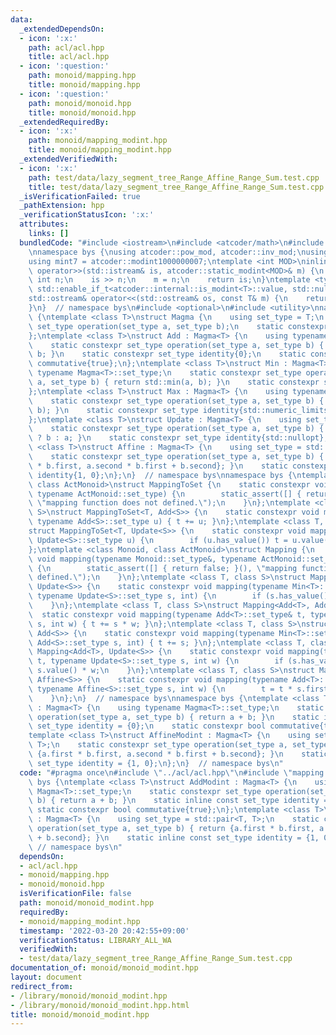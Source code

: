```yaml
---
data:
  _extendedDependsOn:
  - icon: ':x:'
    path: acl/acl.hpp
    title: acl/acl.hpp
  - icon: ':question:'
    path: monoid/mapping.hpp
    title: monoid/mapping.hpp
  - icon: ':question:'
    path: monoid/monoid.hpp
    title: monoid/monoid.hpp
  _extendedRequiredBy:
  - icon: ':x:'
    path: monoid/mapping_modint.hpp
    title: monoid/mapping_modint.hpp
  _extendedVerifiedWith:
  - icon: ':x:'
    path: test/data/lazy_segment_tree_Range_Affine_Range_Sum.test.cpp
    title: test/data/lazy_segment_tree_Range_Affine_Range_Sum.test.cpp
  _isVerificationFailed: true
  _pathExtension: hpp
  _verificationStatusIcon: ':x:'
  attributes:
    links: []
  bundledCode: "#include <iostream>\n#include <atcoder/math>\n#include <atcoder/modint>\n\
    \nnamespace bys {\nusing atcoder::pow_mod, atcoder::inv_mod;\nusing mint = atcoder::modint998244353;\n\
    using mint7 = atcoder::modint1000000007;\ntemplate <int MOD>\ninline std::istream&\
    \ operator>>(std::istream& is, atcoder::static_modint<MOD>& m) {\n    long long\
    \ int n;\n    is >> n;\n    m = n;\n    return is;\n}\ntemplate <typename T, typename\
    \ std::enable_if_t<atcoder::internal::is_modint<T>::value, std::nullptr_t> = nullptr>\n\
    std::ostream& operator<<(std::ostream& os, const T& m) {\n    return os << m.val();\n\
    }\n}  // namespace bys\n#include <optional>\n#include <utility>\nnamespace bys\
    \ {\ntemplate <class T>\nstruct Magma {\n    using set_type = T;\n    static constexpr\
    \ set_type operation(set_type a, set_type b);\n    static constexpr bool commutative{false};\n\
    };\ntemplate <class T>\nstruct Add : Magma<T> {\n    using typename Magma<T>::set_type;\n\
    \    static constexpr set_type operation(set_type a, set_type b) { return a +\
    \ b; }\n    static constexpr set_type identity{0};\n    static constexpr bool\
    \ commutative{true};\n};\ntemplate <class T>\nstruct Min : Magma<T> {\n    using\
    \ typename Magma<T>::set_type;\n    static constexpr set_type operation(set_type\
    \ a, set_type b) { return std::min(a, b); }\n    static constexpr set_type identity{std::numeric_limits<set_type>::max()};\n\
    };\ntemplate <class T>\nstruct Max : Magma<T> {\n    using typename Magma<T>::set_type;\n\
    \    static constexpr set_type operation(set_type a, set_type b) { return std::max(a,\
    \ b); }\n    static constexpr set_type identity{std::numeric_limits<set_type>::min()};\n\
    };\ntemplate <class T>\nstruct Update : Magma<T> {\n    using set_type = std::optional<T>;\n\
    \    static constexpr set_type operation(set_type a, set_type b) { return b.has_value()\
    \ ? b : a; }\n    static constexpr set_type identity{std::nullopt};\n};\ntemplate\
    \ <class T>\nstruct Affine : Magma<T> {\n    using set_type = std::pair<T, T>;\n\
    \    static constexpr set_type operation(set_type a, set_type b) { return {a.first\
    \ * b.first, a.second * b.first + b.second}; }\n    static constexpr set_type\
    \ identity{1, 0};\n};\n}  // namespace bys\nnamespace bys {\ntemplate <class T,\
    \ class ActMonoid>\nstruct MappingToSet {\n    static constexpr void mapping(T&,\
    \ typename ActMonoid::set_type) {\n        static_assert([] { return false; }(),\
    \ \"mapping function does not defined.\");\n    }\n};\ntemplate <class T, class\
    \ S>\nstruct MappingToSet<T, Add<S>> {\n    static constexpr void mapping(T& t,\
    \ typename Add<S>::set_type u) { t += u; }\n};\ntemplate <class T, class S>\n\
    struct MappingToSet<T, Update<S>> {\n    static constexpr void mapping(T& t, typename\
    \ Update<S>::set_type u) {\n        if (u.has_value()) t = u.value();\n    }\n\
    };\ntemplate <class Monoid, class ActMonoid>\nstruct Mapping {\n    static constexpr\
    \ void mapping(typename Monoid::set_type&, typename ActMonoid::set_type, int)\
    \ {\n        static_assert([] { return false; }(), \"mapping function does not\
    \ defined.\");\n    }\n};\ntemplate <class T, class S>\nstruct Mapping<Min<T>,\
    \ Update<S>> {\n    static constexpr void mapping(typename Min<T>::set_type& t,\
    \ typename Update<S>::set_type s, int) {\n        if (s.has_value()) t = s.value();\n\
    \    }\n};\ntemplate <class T, class S>\nstruct Mapping<Add<T>, Add<S>> {\n  \
    \  static constexpr void mapping(typename Add<T>::set_type& t, typename Add<S>::set_type\
    \ s, int w) { t += s * w; }\n};\ntemplate <class T, class S>\nstruct Mapping<Min<T>,\
    \ Add<S>> {\n    static constexpr void mapping(typename Min<T>::set_type& t, typename\
    \ Add<S>::set_type s, int) { t += s; }\n};\ntemplate <class T, class S>\nstruct\
    \ Mapping<Add<T>, Update<S>> {\n    static constexpr void mapping(typename Add<T>::set_type&\
    \ t, typename Update<S>::set_type s, int w) {\n        if (s.has_value()) t =\
    \ s.value() * w;\n    }\n};\ntemplate <class T, class S>\nstruct Mapping<Add<T>,\
    \ Affine<S>> {\n    static constexpr void mapping(typename Add<T>::set_type& t,\
    \ typename Affine<S>::set_type s, int w) {\n        t = t * s.first + w * s.second;\n\
    \    }\n};\n}  // namespace bys\nnamespace bys {\ntemplate <class T>\nstruct AddModint\
    \ : Magma<T> {\n    using typename Magma<T>::set_type;\n    static constexpr set_type\
    \ operation(set_type a, set_type b) { return a + b; }\n    static inline const\
    \ set_type identity = {0};\n    static constexpr bool commutative{true};\n};\n\
    template <class T>\nstruct AffineModint : Magma<T> {\n    using set_type = std::pair<T,\
    \ T>;\n    static constexpr set_type operation(set_type a, set_type b) { return\
    \ {a.first * b.first, a.second * b.first + b.second}; }\n    static inline const\
    \ set_type identity = {1, 0};\n};\n}  // namespace bys\n"
  code: "#pragma once\n#include \"../acl/acl.hpp\"\n#include \"mapping.hpp\"\nnamespace\
    \ bys {\ntemplate <class T>\nstruct AddModint : Magma<T> {\n    using typename\
    \ Magma<T>::set_type;\n    static constexpr set_type operation(set_type a, set_type\
    \ b) { return a + b; }\n    static inline const set_type identity = {0};\n   \
    \ static constexpr bool commutative{true};\n};\ntemplate <class T>\nstruct AffineModint\
    \ : Magma<T> {\n    using set_type = std::pair<T, T>;\n    static constexpr set_type\
    \ operation(set_type a, set_type b) { return {a.first * b.first, a.second * b.first\
    \ + b.second}; }\n    static inline const set_type identity = {1, 0};\n};\n} \
    \ // namespace bys\n"
  dependsOn:
  - acl/acl.hpp
  - monoid/mapping.hpp
  - monoid/monoid.hpp
  isVerificationFile: false
  path: monoid/monoid_modint.hpp
  requiredBy:
  - monoid/mapping_modint.hpp
  timestamp: '2022-03-20 20:42:55+09:00'
  verificationStatus: LIBRARY_ALL_WA
  verifiedWith:
  - test/data/lazy_segment_tree_Range_Affine_Range_Sum.test.cpp
documentation_of: monoid/monoid_modint.hpp
layout: document
redirect_from:
- /library/monoid/monoid_modint.hpp
- /library/monoid/monoid_modint.hpp.html
title: monoid/monoid_modint.hpp
---
```

